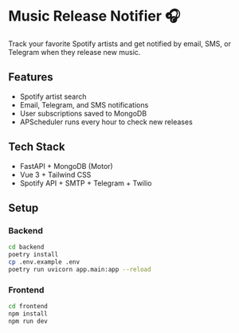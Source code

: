 # Music Release Notifier 🎧

Track your favorite Spotify artists and get notified by email, SMS, or Telegram when they release new music.

## Features
- Spotify artist search
- Email, Telegram, and SMS notifications
- User subscriptions saved to MongoDB
- APScheduler runs every hour to check new releases

## Tech Stack
- FastAPI + MongoDB (Motor)
- Vue 3 + Tailwind CSS
- Spotify API + SMTP + Telegram + Twilio

## Setup

### Backend
```bash
cd backend
poetry install
cp .env.example .env
poetry run uvicorn app.main:app --reload
```

### Frontend
```bash
cd frontend
npm install
npm run dev
```

